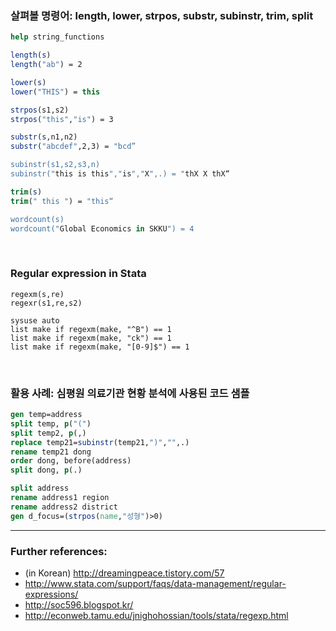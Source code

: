 ### 살펴볼 명령어: length, lower, strpos, substr, subinstr, trim, split

```stata
help string_functions

length(s)
length("ab") = 2

lower(s)
lower("THIS") = this

strpos(s1,s2)
strpos("this","is") = 3

substr(s,n1,n2)
substr("abcdef",2,3) = "bcd”

subinstr(s1,s2,s3,n)
subinstr("this is this","is","X",.) = "thX X thX“

trim(s)
trim(" this ") = "this“

wordcount(s)
wordcount("Global Economics in SKKU") = 4
```

<br>

### Regular expression in Stata
```
regexm(s,re)
regexr(s1,re,s2)

sysuse auto
list make if regexm(make, "^B") == 1
list make if regexm(make, "ck") == 1
list make if regexm(make, "[0-9]$") == 1
```

<br>

### 활용 사례: 심평원 의료기관 현황 분석에 사용된 코드 샘플
```stata
gen temp=address
split temp, p("(")
split temp2, p(,)
replace temp21=subinstr(temp21,")","",.)
rename temp21 dong
order dong, before(address)
split dong, p(.)

split address
rename address1 region
rename address2 district
gen d_focus=(strpos(name,"성형")>0)
```

***

### Further references:
- (in Korean) http://dreamingpeace.tistory.com/57
- http://www.stata.com/support/faqs/data-management/regular-expressions/
- http://soc596.blogspot.kr/
- http://econweb.tamu.edu/jnighohossian/tools/stata/regexp.html


